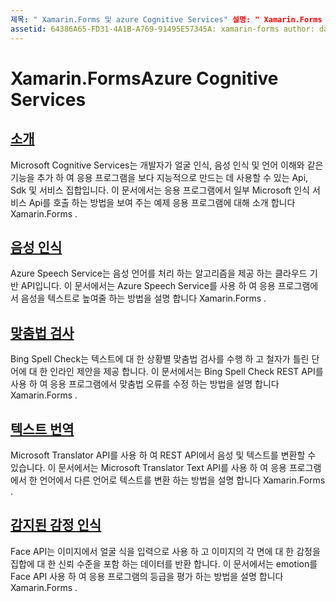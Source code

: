 ```yaml
---
제목: " Xamarin.Forms 및 azure Cognitive Services" 설명: " Xamarin.Forms 음성 인식, 맞춤법 검사, 텍스트 번역, emotion 인식 등 azure Cognitive Services를 사용 하 여 응용 프로그램에 인텔리전스를 추가 합니다."
assetid: 64386A65-FD31-4A1B-A769-91495E57345A: xamarin-forms author: davidbritch: dabritch:: 06/27/2019-loc: [ Xamarin.Forms ,]입니다. Xamarin.Essentials
---
```


# <a name="xamarinforms-and-azure-cognitive-services"></a>Xamarin.FormsAzure Cognitive Services

## <a name="introduction"></a>[소개](introduction.md)

Microsoft Cognitive Services는 개발자가 얼굴 인식, 음성 인식 및 언어 이해와 같은 기능을 추가 하 여 응용 프로그램을 보다 지능적으로 만드는 데 사용할 수 있는 Api, Sdk 및 서비스 집합입니다. 이 문서에서는 응용 프로그램에서 일부 Microsoft 인식 서비스 Api를 호출 하는 방법을 보여 주는 예제 응용 프로그램에 대해 소개 합니다 Xamarin.Forms .

## <a name="speech-recognition"></a>[음성 인식](speech-recognition.md)

Azure Speech Service는 음성 언어를 처리 하는 알고리즘을 제공 하는 클라우드 기반 API입니다. 이 문서에서는 Azure Speech Service를 사용 하 여 응용 프로그램에서 음성을 텍스트로 높여줄 하는 방법을 설명 합니다 Xamarin.Forms .

## <a name="spell-check"></a>[맞춤법 검사](spell-check.md)

Bing Spell Check는 텍스트에 대 한 상황별 맞춤법 검사를 수행 하 고 철자가 틀린 단어에 대 한 인라인 제안을 제공 합니다. 이 문서에서는 Bing Spell Check REST API를 사용 하 여 응용 프로그램에서 맞춤법 오류를 수정 하는 방법을 설명 합니다 Xamarin.Forms .

## <a name="text-translation"></a>[텍스트 번역](text-translation.md)

Microsoft Translator API를 사용 하 여 REST API에서 음성 및 텍스트를 변환할 수 있습니다. 이 문서에서는 Microsoft Translator Text API를 사용 하 여 응용 프로그램에서 한 언어에서 다른 언어로 텍스트를 변환 하는 방법을 설명 합니다 Xamarin.Forms .

## <a name="perceived-emotion-recognition"></a>[감지된 감정 인식](emotion-recognition.md)

Face API는 이미지에서 얼굴 식을 입력으로 사용 하 고 이미지의 각 면에 대 한 감정을 집합에 대 한 신뢰 수준을 포함 하는 데이터를 반환 합니다. 이 문서에서는 emotion를 Face API 사용 하 여 응용 프로그램의 등급을 평가 하는 방법을 설명 합니다 Xamarin.Forms .
